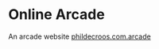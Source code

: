# Online Arcade

An arcade website <a href="https://phildecroos.com/arcade/">phildecroos.com.arcade</a>
